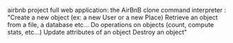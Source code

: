 airbnb project
full web application: the AirBnB clone
command interpreter : 
"Create a new object (ex: a new User or a new Place)
Retrieve an object from a file, a database etc…
Do operations on objects (count, compute stats, etc…)
Update attributes of an object
Destroy an object"
